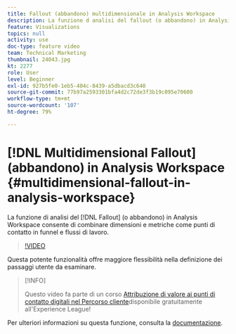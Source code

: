 ```yaml
---
title: Fallout (abbandono) multidimensionale in Analysis Workspace
description: La funzione d analisi del fallout (o abbandono) in Analysis Workspace consente di combinare dimensioni e metriche come punti di contatto in funnel e flussi di lavoro.
feature: Visualizations
topics: null
activity: use
doc-type: feature video
team: Technical Marketing
thumbnail: 24043.jpg
kt: 2277
role: User
level: Beginner
exl-id: 927b5fe0-1eb5-404c-8439-a5dbacd3c640
source-git-commit: 77b97a2593301bfa4d2c72de3f3b19c095e70600
workflow-type: tm+mt
source-wordcount: '107'
ht-degree: 79%

---
```


# [!DNL Multidimensional Fallout] (abbandono) in Analysis Workspace {#multidimensional-fallout-in-analysis-workspace}

La funzione di analisi del [!DNL Fallout] (o abbandono) in Analysis Workspace consente di combinare dimensioni e metriche come punti di contatto in funnel e flussi di lavoro.

>[!VIDEO](https://video.tv.adobe.com/v/24043/?quality=12)

Questa potente funzionalità offre maggiore flessibilità nella definizione dei passaggi utente da esaminare.

>[!INFO]
>
> Questo video fa parte di un corso [Attribuzione di valore ai punti di contatto digitali nel Percorso cliente](https://experienceleague.adobe.com/?recommended=Analytics-U-1-2020.2&amp;lang=it)disponibile gratuitamente all&#39;Experience League!

Per ulteriori informazioni su questa funzione, consulta la [documentazione](https://experienceleague.adobe.com/docs/analytics/analyze/analysis-workspace/visualizations/fallout/configuring-interdimensional-fallout.html?lang=it).
